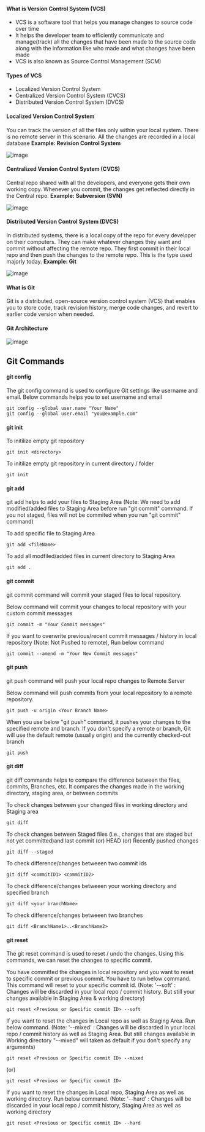 #### What is Version Control System (VCS)
* VCS is a software tool that helps you manage changes to source code over time
* It helps the developer team to efficiently communicate and manage(track) all the changes that have been made to the source code along with the information like who made and what changes have been made
* VCS is also known as Source Control Management (SCM)

  
#### Types of VCS
* Localized Version Control System
* Centralized Version Control System (CVCS)
* Distributed Version Control System (DVCS)

#### Localized Version Control System
You can track the version of all the files only within your local system. There is no remote server in this scenario. All the changes are recorded in a local database 
**Example: Revision Control System**

![image](https://github.com/mahendran-indiabees/MyScripts/assets/96326288/8433926c-8b80-4407-8c83-28444ae289d0)


#### Centralized Version Control System (CVCS)
Central repo shared with all the developers, and everyone gets their own working copy. Whenever you commit, the changes get reflected directly in the Central repo.
**Example: Subversion (SVN)**

![image](https://github.com/mahendran-indiabees/MyScripts/assets/96326288/5d801c18-68d6-4a04-9427-8561e8c82f37)


#### Distributed Version Control System (DVCS)
In distributed systems, there is a local copy of the repo for every developer on their computers. They can make whatever changes they want and commit without affecting the remote repo. They first commit in their local repo and then push the changes to the remote repo. This is the type used majorly today. 
**Example: Git**

![image](https://github.com/mahendran-indiabees/MyScripts/assets/96326288/a7a6d718-8907-424a-915c-bac65f81cc29)

#### What is Git
Git is a distributed, open-source version control system (VCS) that enables you to store code, track revision history, merge code changes, and revert to earlier code version when needed.

#### Git Architecture
![image](https://github.com/mahendran-indiabees/MyScripts/assets/96326288/9949f1fe-7fd2-4c89-b601-2932d4f0ccfa)



## Git Commands

#### git config
The git config command is used to configure Git settings like username and email. Below commands helps you to set username and email
```
git config --global user.name "Your Name"
git config --global user.email "you@example.com"

```

#### git init
To initilize empty git repository
```
git init <directory>
```
To initilize empty git repository in current directory / folder
```
git init
```

#### git add
git add helps to add your files to Staging Area (Note: We need to add modified/added files to Staging Area before run "git commit" command. If you not staged, files will not be commited when you run "git commit" command)

To add specific file to Staging Area
```
git add <fileName>
```

To add all modfiled/added files in current directory to Staging Area 
```
git add .
```
#### git commit
git commit command will commit your staged files to local repository.

Below command will commit your changes to local repository with your custom commit messages
```
git commit -m "Your Commit messages"
```

If you want to overwrite previous/recent commit messages / history in local repository (Note: Not Pushed to remote), Run below command
```
git commit --amend -m "Your New Commit messages"
```

#### git push
git push command will push your local repo changes to Remote Server

Below command will push commits from your local repository to a remote repository.
```
git push -u origin <Your Branch Name>
```

When you use below "git push" command, it pushes your changes to the specified remote and branch. If you don't specify a remote or branch, Git will use the default remote (usually origin) and the currently checked-out branch
```
git push
```

#### git diff
git diff commands helps to compare the difference between the files, commits, Branches, etc. It compares the changes made in the working directory, staging area, or between commits

To check changes between your changed files in working directory and Staging area
```
git diff
```

To check changes between Staged files (i.e., changes that are staged but not yet committed)and last commit (or) HEAD (or) Recently pushed changes
```
git diff --staged
```

To check difference/changes betweeen two commit ids
```
git diff <commitID1> <commitID2>
```

To check difference/changes betweeen your working directory and specified branch
```
git diff <your branchName>
```

To check difference/changes betweeen two branches
```
git diff <BranchName1>..<BranchName2>
```

#### git reset
The git reset command is used to reset / undo the changes. Using this commands, we can reset the changes to specific commit.

You have committed the changes in local repository and you want to reset to specific  commit or previous commit. You have to run below command. This command will reset to your specific commit id. (Note: '--soft' : Changes will be discarded in your local repo / commit history. But still your changes available in Staging Area & working directory)
```
git reset <Previous or Specific commit ID> --soft
```

If you want to reset the changes in Local repo as well as Staging Area. Run below command. (Note: '--mixed' : Changes will be discarded in your local repo / commit history as well as Staging Area. But still changes available in Working directory "--mixed" will taken as default if you don't specify any arguments)
```
git reset <Previous or Specific commit ID> --mixed
```
(or)
```
git reset <Previous or Specific commit ID>
```

If you want to reset the changes in Local repo, Staging Area as well as working directory. Run below command. (Note: '--hard' : Changes will be discarded in your local repo / commit history, Staging Area as well as working directory
```
git reset <Previous or Specific commit ID> --hard
```


